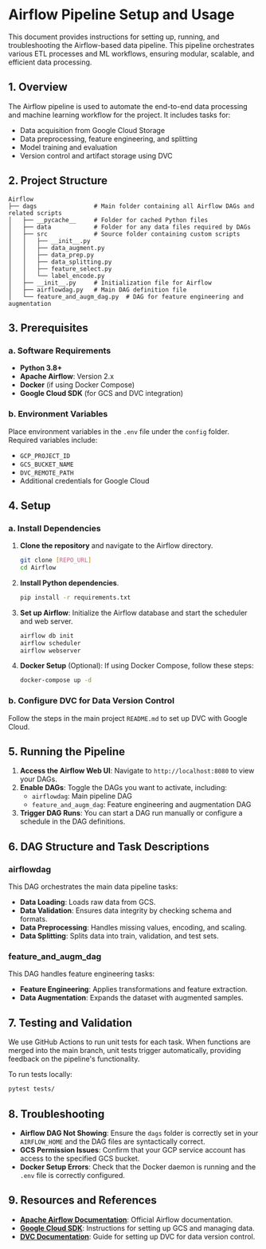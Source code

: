 # Airflow Pipeline Setup and Usage

This document provides instructions for setting up, running, and troubleshooting the Airflow-based data pipeline. This pipeline orchestrates various ETL processes and ML workflows, ensuring modular, scalable, and efficient data processing.

## 1. Overview

The Airflow pipeline is used to automate the end-to-end data processing and machine learning workflow for the project. It includes tasks for:
- Data acquisition from Google Cloud Storage
- Data preprocessing, feature engineering, and splitting
- Model training and evaluation
- Version control and artifact storage using DVC

## 2. Project Structure

```
Airflow
├── dags                # Main folder containing all Airflow DAGs and related scripts
│   ├── __pycache__     # Folder for cached Python files
│   ├── data            # Folder for any data files required by DAGs
│   ├── src             # Source folder containing custom scripts
│   │   ├── __init__.py
│   │   ├── data_augment.py
│   │   ├── data_prep.py
│   │   ├── data_splitting.py
│   │   ├── feature_select.py
│   │   └── label_encode.py
│   ├── __init__.py     # Initialization file for Airflow
│   ├── airflowdag.py   # Main DAG definition file
│   └── feature_and_augm_dag.py  # DAG for feature engineering and augmentation
```

## 3. Prerequisites

### a. Software Requirements
- **Python 3.8+**
- **Apache Airflow**: Version 2.x
- **Docker** (if using Docker Compose)
- **Google Cloud SDK** (for GCS and DVC integration)

### b. Environment Variables
Place environment variables in the `.env` file under the `config` folder. Required variables include:
- `GCP_PROJECT_ID`
- `GCS_BUCKET_NAME`
- `DVC_REMOTE_PATH`
- Additional credentials for Google Cloud

## 4. Setup

### a. Install Dependencies

1. **Clone the repository** and navigate to the Airflow directory.
   ```bash
   git clone [REPO_URL]
   cd Airflow
   ```

2. **Install Python dependencies**.
   ```bash
   pip install -r requirements.txt
   ```

3. **Set up Airflow**: Initialize the Airflow database and start the scheduler and web server.
   ```bash
   airflow db init
   airflow scheduler
   airflow webserver
   ```

4. **Docker Setup** (Optional): If using Docker Compose, follow these steps:
   ```bash
   docker-compose up -d
   ```

### b. Configure DVC for Data Version Control
Follow the steps in the main project `README.md` to set up DVC with Google Cloud.

## 5. Running the Pipeline

1. **Access the Airflow Web UI**: Navigate to `http://localhost:8080` to view your DAGs.
2. **Enable DAGs**: Toggle the DAGs you want to activate, including:
   - `airflowdag`: Main pipeline DAG
   - `feature_and_augm_dag`: Feature engineering and augmentation DAG
3. **Trigger DAG Runs**: You can start a DAG run manually or configure a schedule in the DAG definitions.

## 6. DAG Structure and Task Descriptions

### airflowdag
This DAG orchestrates the main data pipeline tasks:
- **Data Loading**: Loads raw data from GCS.
- **Data Validation**: Ensures data integrity by checking schema and formats.
- **Data Preprocessing**: Handles missing values, encoding, and scaling.
- **Data Splitting**: Splits data into train, validation, and test sets.

### feature_and_augm_dag
This DAG handles feature engineering tasks:
- **Feature Engineering**: Applies transformations and feature extraction.
- **Data Augmentation**: Expands the dataset with augmented samples.

## 7. Testing and Validation

We use GitHub Actions to run unit tests for each task. When functions are merged into the main branch, unit tests trigger automatically, providing feedback on the pipeline's functionality.

To run tests locally:
```bash
pytest tests/
```

## 8. Troubleshooting

- **Airflow DAG Not Showing**: Ensure the `dags` folder is correctly set in your `AIRFLOW_HOME` and the DAG files are syntactically correct.
- **GCS Permission Issues**: Confirm that your GCP service account has access to the specified GCS bucket.
- **Docker Setup Errors**: Check that the Docker daemon is running and the `.env` file is correctly configured.

## 9. Resources and References

- **[Apache Airflow Documentation](https://airflow.apache.org/docs/)**: Official Airflow documentation.
- **[Google Cloud SDK](https://cloud.google.com/sdk/docs)**: Instructions for setting up GCS and managing data.
- **[DVC Documentation](https://dvc.org/doc)**: Guide for setting up DVC for data version control.

